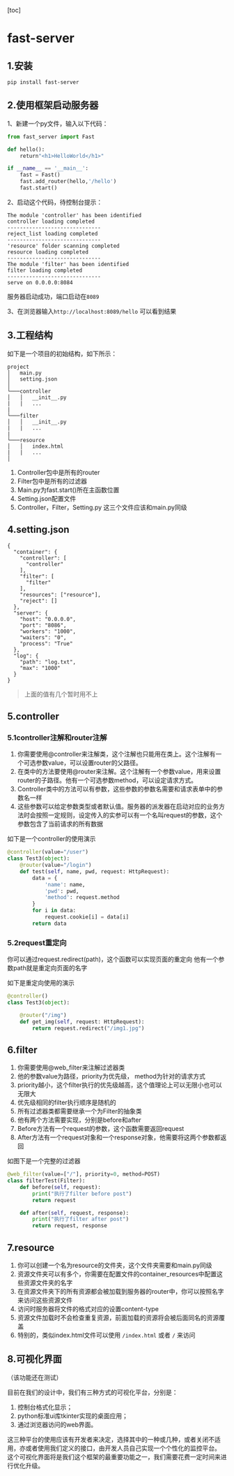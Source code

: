 [toc]

# fast-server

## 1.安装

`pip install fast-server`


## 2.使用框架启动服务器

1、新建一个py文件，输入以下代码：

```python
from fast_server import Fast

def hello():
    return"<h1>HelloWorld</h1>"

if __name__ == '__main__':
    fast = Fast()
    fast.add_router(hello,'/hello')
    fast.start()
```

2、启动这个代码，待控制台提示：
```
The module 'controller' has been identified
controller loading completed
------------------------------
reject_list loading completed
------------------------------
'resource' folder scanning completed
resource loading completed
------------------------------
The module 'filter' has been identified
filter loading completed
------------------------------
serve on 0.0.0.0:8084
```
服务器启动成功，端口启动在`8089`

3、在浏览器输入`http://localhost:8089/hello`
 可以看到结果
 
## 3.工程结构

如下是一个项目的初始结构，如下所示：

```
project
│   main.py
│   setting.json    
│
└───controller
│   │   __init__.py
|   |   ...
|
└───filter
│   │   __init__.py
|   |   ...
|
└───resource
│   │   index.html
|   |   ...
│   

```

1.	Controller包中是所有的router
2.	Filter包中是所有的过滤器
3.	Main.py为fast.start()所在主函数位置
4.	Setting.json配置文件
5.	Controller，Filter，Setting.py 这三个文件应该和main.py同级


## 4.setting.json

```
{
  "container": {
    "controller": [
      "controller"
    ],
    "filter": [
      "filter"
    ],
    "resources": ["resource"],
    "reject": []
  },
  "server": {
    "host": "0.0.0.0",
    "port": "8086",
    "workers": "1000",
    "waiters": "0",
    "process": "True"
  },
  "log": {
    "path": "log.txt",
    "max": "1000"
  }
}
```
> 上面的值有几个暂时用不上

## 5.controller

### 5.1controller注解和router注解

1.	你需要使用@controller来注解类，这个注解也只能用在类上。这个注解有一个可选参数value，可以设置router的父路径。
2.	在类中的方法要使用@router来注解。这个注解有一个参数value，用来设置router的子路径。他有一个可选参数method，可以设定请求方式。
3.	Controller类中的方法可以有参数，这些参数的参数名需要和请求表单中的参数名一样
4.	这些参数可以给定参数类型或者默认值。服务器的派发器在启动对应的业务方法时会按照一定规则，设定传入的实参可以有一个名叫request的参数，这个参数包含了当前请求的所有数据

如下是一个controller的使用演示
```python
@controller(value="/user")
class Test3(object):
    @router(value="/login")
    def test(self, name, pwd, request: HttpRequest):
        data = {
            'name': name,
            'pwd': pwd,
            'method': request.method
        }
        for i in data:
            request.cookie[i] = data[i]
        return data
```


### 5.2request重定向

你可以通过request.redirect(path)，这个函数可以实现页面的重定向
他有一个参数path就是重定向页面的名字

如下是重定向使用的演示
```python
@controller()
class Test3(object):

    @router("/img")
    def get_img(self, request: HttpRequest):
        return request.redirect("/img1.jpg")
```
 



## 6.filter

1.	你需要使用@web_filter来注解过滤器类
2.	他的参数value为路径，priority为优先级， method为针对的请求方式
3.	priority越小，这个filter执行的优先级越高，这个值理论上可以无限小也可以无限大
4.	优先级相同的filter执行顺序是随机的
5.	所有过滤器类都需要继承一个为Filter的抽象类
6.	他有两个方法需要实现，分别是before和after
7.	Before方法有一个request的参数，这个函数需要返回request
8.	After方法有一个request对象和一个response对象，他需要将这两个参数都返回

如图下是一个完整的过滤器
```python
@web_filter(value=["/"], priority=0, method=POST)
class filterTest(Filter):
    def before(self, request):
        print("执行了filter before post")
        return request

    def after(self, request, response):
        print("执行了filter after post")
        return request, response
```


## 7.resource

1.	你可以创建一个名为resource的文件夹，这个文件夹需要和main.py同级
2.	资源文件夹可以有多个，你需要在配置文件的container_resources中配置这些资源文件夹的名字
3.	在资源文件夹下的所有资源都会被加载到服务器的router中，你可以按照名字来访问这些资源文件
4.	访问时服务器将文件的格式对应的设置content-type
5.	资源文件加载时不会检查重复资源，前面加载的资源将会被后面同名的资源覆盖
6.	特别的，类似index.html文件可以使用 `/index.html` 或者 `/` 来访问



## 8.可视化界面
（该功能还在测试）

目前在我们的设计中，我们有三种方式的可视化平台，分别是：
1. 控制台格式化显示；
2. python标准ui库tkinter实现的桌面应用；
3. 通过浏览器访问的web界面。

这三种平台的使用应该有开发者来决定，选择其中的一种或几种，或者关闭不适用，亦或者使用我们定义的接口，由开发人员自己实现一个个性化的监控平台。
这个可视化界面将是我们这个框架的最重要功能之一，我们需要花费一定时间来进行优化升级。
